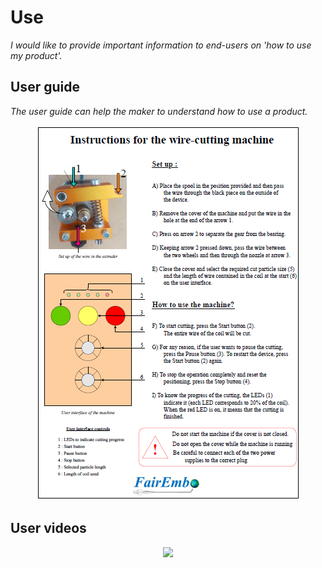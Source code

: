 # **Use**

*I would like to provide important information to end-users on 'how to use my product'.*

## **User guide**

*The user guide can help the maker to understand how to use a product.* 

<p align="center"> 
 <img src="https://github.com/TomGosnik/FairEmbo-Project/blob/main/Source/Pictures/Use_User%20guide.png" />
</p>

## **User videos**
<p align="center"> 
 <img src="[https://github.com/TomGosnik/FairEmbo-Project/blob/main/Source/Pictures/Feeder.png]" />
</p>




